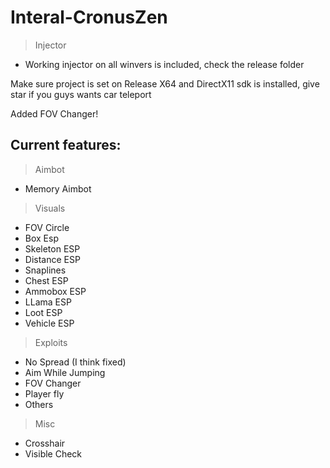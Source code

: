 # Interal-CronusZen
> Injector
 - Working injector on all winvers is included, check the release folder
 
Make sure project is set on Release X64 and DirectX11 sdk is installed, give star if you guys wants car teleport

Added FOV Changer!

## Current features:

> Aimbot
 - Memory Aimbot

> Visuals

 - FOV Circle
 - Box Esp
 - Skeleton ESP
 - Distance ESP
 - Snaplines
 - Chest ESP
 - Ammobox ESP
 - LLama ESP
 - Loot ESP
 - Vehicle ESP

> Exploits

 - No Spread (I think fixed)
 - Aim While Jumping
 - FOV Changer
 - Player fly
 - Others

> Misc

 - Crosshair
 - Visible Check
